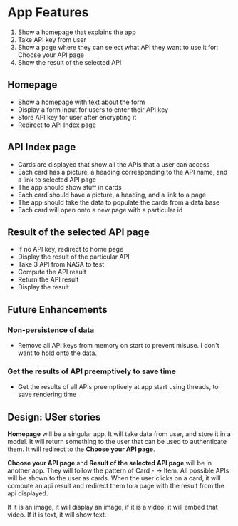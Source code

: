 # App Features

1. Show a homepage that explains the app
2. Take API key from user
3. Show a page where they can select what API they want to use it for: Choose your API page
4. Show the result of the selected API

## Homepage

- Show a homepage with text about the form
- Display a form input for users to enter their API key
- Store API key for user after encrypting it
- Redirect to API Index page

## API Index page

- Cards are displayed that show all the APIs that a user can access
- Each card has a picture, a heading corresponding to the API name, and a link to selected API page
- The app should show stuff in cards
- Each card should have a picture, a heading, and a link to a page
- The app should take the data to populate the cards from a data base
- Each card will open onto a new page with a particular id

## Result of the selected API page

- If no API key, redirect to home page
- Display the result of the particular API
- Take 3 API from NASA to test
- Compute the API result
- Return the API result
- Display the result

## Future Enhancements

### Non-persistence of data

- Remove all API keys from memory on start to prevent misuse. I don't want to hold onto the data.

### Get the results of API preemptively to save time

- Get the results of all APIs preemptively at app start using threads, to save rendering time

## Design: USer stories

**Homepage** will be a singular app. It will take data from user, and store it in a model. It will return something to the user that can be used to authenticate them. It will redirect to the **Choose your API page**.

**Choose your API page** and **Result of the selected API page** will be in another app. They will follow the pattern of Card - -> Item. All possible APIs will be shown to the user as cards. When the user clicks on a card, it will compute an api result and redirect them to a page with the result from the api displayed.

If it is an image, it will display an image, if it is a video, it will embed that video. If it is text, it will show text.
